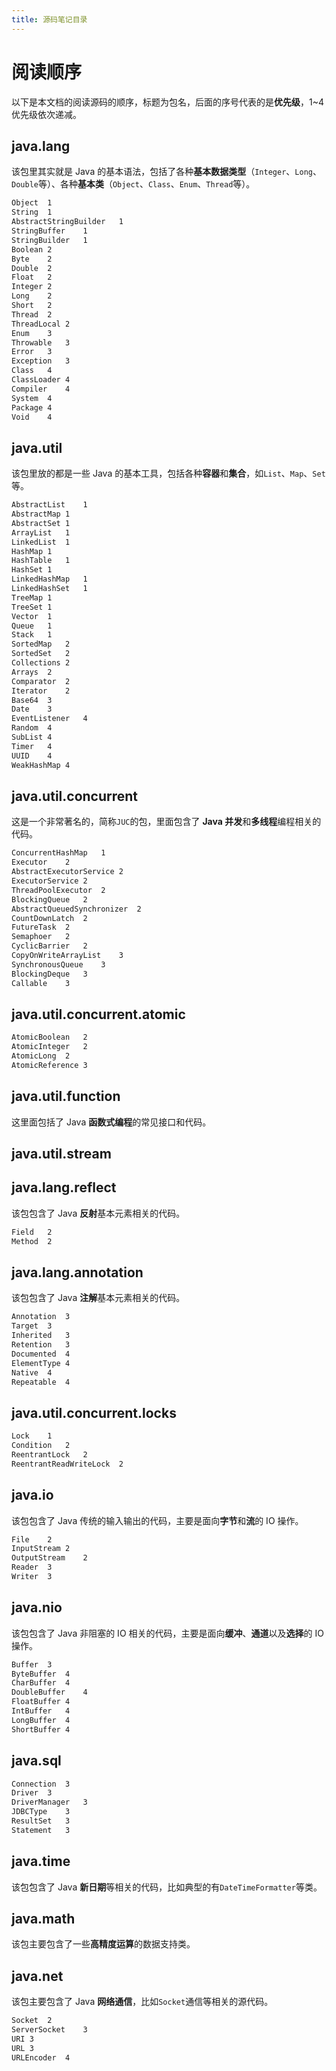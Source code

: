 ```yaml
---
title: 源码笔记目录
---
```


# 阅读顺序

以下是本文档的阅读源码的顺序，标题为包名，后面的序号代表的是**优先级**，1~4 优先级依次递减。

## java.lang

该包里其实就是 Java 的基本语法，包括了各种**基本数据类型**（`Integer`、`Long`、`Double`等）、各种**基本类**（`Object`、`Class`、`Enum`、`Thread`等）。

```md
Object  1
String  1
AbstractStringBuilder   1
StringBuffer    1
StringBuilder   1
Boolean 2
Byte    2
Double  2
Float   2
Integer 2
Long    2
Short   2
Thread  2
ThreadLocal 2
Enum    3
Throwable   3
Error   3
Exception   3
Class   4
ClassLoader 4
Compiler    4
System  4
Package 4
Void    4
```

## java.util

该包里放的都是一些 Java 的基本工具，包括各种**容器**和**集合**，如`List`、`Map`、`Set`等。

```md
AbstractList    1
AbstractMap 1
AbstractSet 1
ArrayList   1
LinkedList  1
HashMap 1
HashTable   1
HashSet 1
LinkedHashMap   1
LinkedHashSet   1
TreeMap 1
TreeSet 1
Vector  1
Queue   1
Stack   1
SortedMap   2
SortedSet   2
Collections 2
Arrays  2
Comparator  2
Iterator    2
Base64  3
Date    3
EventListener   4
Random  4
SubList 4
Timer   4
UUID    4
WeakHashMap 4
```

## java.util.concurrent

这是一个非常著名的，简称`JUC`的包，里面包含了 **Java 并发**和**多线程**编程相关的代码。

```md
ConcurrentHashMap   1
Executor    2
AbstractExecutorService 2
ExecutorService 2
ThreadPoolExecutor  2
BlockingQueue   2
AbstractQueuedSynchronizer  2
CountDownLatch  2
FutureTask  2
Semaphoer   2
CyclicBarrier   2
CopyOnWriteArrayList    3
SynchronousQueue    3
BlockingDeque   3
Callable    3
```

## java.util.concurrent.atomic

```md
AtomicBoolean   2
AtomicInteger   2
AtomicLong  2
AtomicReference 3
```

## java.util.function

这里面包括了 Java **函数式编程**的常见接口和代码。

## java.util.stream

## java.lang.reflect

该包包含了 Java **反射**基本元素相关的代码。

```md
Field   2
Method  2
```

## java.lang.annotation

该包包含了 Java **注解**基本元素相关的代码。

```md
Annotation  3
Target  3
Inherited   3
Retention   3
Documented  4
ElementType 4
Native  4
Repeatable  4
```

## java.util.concurrent.locks

```md
Lock    1
Condition   2
ReentrantLock   2
ReentrantReadWriteLock  2
```

## java.io

该包包含了 Java 传统的输入输出的代码，主要是面向**字节**和**流**的 IO 操作。

```md
File    2
InputStream 2
OutputStream    2
Reader  3
Writer  3
```

## java.nio

该包包含了 Java 非阻塞的 IO 相关的代码，主要是面向**缓冲**、**通道**以及**选择**的 IO 操作。

```md
Buffer  3
ByteBuffer  4
CharBuffer  4
DoubleBuffer    4
FloatBuffer 4
IntBuffer   4
LongBuffer  4
ShortBuffer 4
```

## java.sql

```md
Connection  3
Driver  3
DriverManager   3
JDBCType    3
ResultSet   3
Statement   3
```

## java.time

该包包含了 Java **新日期**等相关的代码，比如典型的有`DateTimeFormatter`等类。

## java.math

该包主要包含了一些**高精度运算**的数据支持类。

## java.net

该包主要包含了 Java **网络通信**，比如`Socket`通信等相关的源代码。

```md
Socket  2
ServerSocket    3
URI 3
URL 3
URLEncoder  4
```